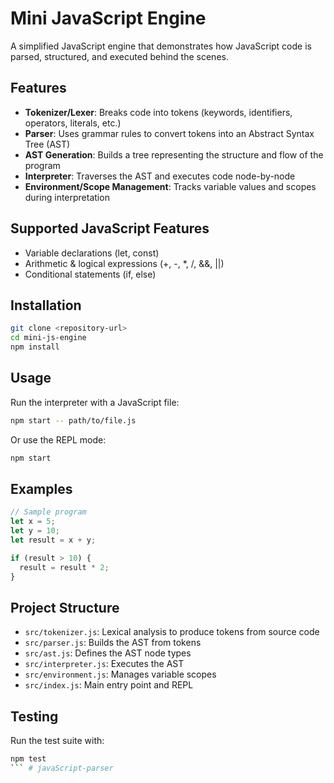# Mini JavaScript Engine

A simplified JavaScript engine that demonstrates how JavaScript code is parsed, structured, and executed behind the scenes.

## Features

- **Tokenizer/Lexer**: Breaks code into tokens (keywords, identifiers, operators, literals, etc.)
- **Parser**: Uses grammar rules to convert tokens into an Abstract Syntax Tree (AST)
- **AST Generation**: Builds a tree representing the structure and flow of the program
- **Interpreter**: Traverses the AST and executes code node-by-node
- **Environment/Scope Management**: Tracks variable values and scopes during interpretation

## Supported JavaScript Features

- Variable declarations (let, const)
- Arithmetic & logical expressions (+, -, *, /, &&, ||)
- Conditional statements (if, else)

## Installation

```bash
git clone <repository-url>
cd mini-js-engine
npm install
```

## Usage

Run the interpreter with a JavaScript file:

```bash
npm start -- path/to/file.js
```

Or use the REPL mode:

```bash
npm start
```

## Examples

```javascript
// Sample program
let x = 5;
let y = 10;
let result = x + y;

if (result > 10) {
  result = result * 2;
}
```

## Project Structure

- `src/tokenizer.js`: Lexical analysis to produce tokens from source code
- `src/parser.js`: Builds the AST from tokens
- `src/ast.js`: Defines the AST node types
- `src/interpreter.js`: Executes the AST
- `src/environment.js`: Manages variable scopes
- `src/index.js`: Main entry point and REPL

## Testing

Run the test suite with:

```bash
npm test
``` # javaScript-parser
